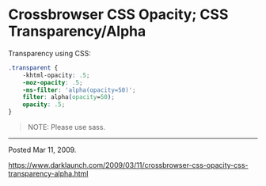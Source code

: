 # Crossbrowser CSS Opacity; CSS Transparency/Alpha

Transparency using CSS:

```css
.transparent {
    -khtml-opacity: .5;
    -moz-opacity: .5;
    -ms-filter: 'alpha(opacity=50)';
    filter: alpha(opacity=50);
    opacity: .5;
}
```

> NOTE: Please use sass.

---

Posted Mar 11, 2009.

https://www.darklaunch.com/2009/03/11/crossbrowser-css-opacity-css-transparency-alpha.html